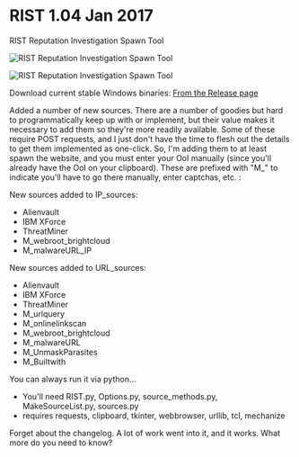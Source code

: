 # RIST 1.04 Jan 2017
RIST Reputation Investigation Spawn Tool

![RIST Reputation Investigation Spawn Tool](http://storage8.static.itmages.com/i/16/0411/h_1460364482_8760621_9120c165f1.png "RIST Reputation Investigation Spawn Tool")

![RIST Reputation Investigation Spawn Tool](http://storage7.static.itmages.com/i/17/0103/h_1483475012_3085680_cc157f3511.png "RIST Reputation Investigation Spawn Tool")

Download current stable Windows binaries:
[From the Release page](https://github.com/SYANiDE-/RIST/releases)



Added a number of new sources. 
There are a number of goodies but hard to programmatically keep up with or implement, but their value makes it necessary to add them so they're more readily available.  Some of these require POST requests, and I just don't have the time to flesh out the details to get them implemented as one-click.  So, I'm adding them to at least spawn the website, and you must enter your OoI manually (since you'll already have the OoI on your clipboard).  These are prefixed with "M_" to indicate you'll have to go there manually, enter captchas, etc. :


New sources added to IP_sources:
* Alienvault
* IBM XForce
* ThreatMiner
* M_webroot_brightcloud
* M_malwareURL_IP

New sources added to URL_sources:
* Alienvault
* IBM XForce
* ThreatMiner
* M_urlquery
* M_onlinelinkscan
* M_webroot_brightcloud
* M_malwareURL
* M_UnmaskParasites
* M_Builtwith




You can always run it via python...   
* You'll need RIST.py, Options.py, source_methods.py, MakeSourceList.py, sources.py
* requires requests, clipboard, tkinter, webbrowser, urllib, tcl, mechanize

Forget about the changelog.   A lot of work went into it, and it works.  What more do you need to know?
